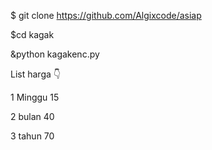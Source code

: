$ git clone https://github.com/Algixcode/asiap


$cd kagak


&python kagakenc.py



List harga 👇

1 Minggu 15

2 bulan 40

3 tahun 70
